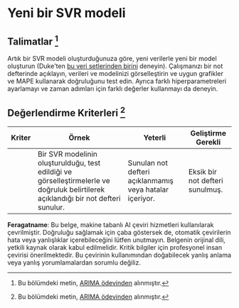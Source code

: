 # Yeni bir SVR modeli

## Talimatlar [^1]

Artık bir SVR modeli oluşturduğunuza göre, yeni verilerle yeni bir model oluşturun (Duke'ten [bu veri setlerinden birini](http://www2.stat.duke.edu/~mw/ts_data_sets.html) deneyin). Çalışmanızı bir not defterinde açıklayın, verileri ve modelinizi görselleştirin ve uygun grafikler ve MAPE kullanarak doğruluğunu test edin. Ayrıca farklı hiperparametreleri ayarlamayı ve zaman adımları için farklı değerler kullanmayı da deneyin.

## Değerlendirme Kriterleri [^1]

| Kriter   | Örnek                                                     | Yeterli                                                  | Geliştirme Gerekli                  |
| -------- | ---------------------------------------------------------- | -------------------------------------------------------- | ----------------------------------- |
|          | Bir SVR modelinin oluşturulduğu, test edildiği ve görselleştirmelerle ve doğruluk belirtilerek açıklandığı bir not defteri sunulur. | Sunulan not defteri açıklanmamış veya hatalar içeriyor.  | Eksik bir not defteri sunulmuş.     |

[^1]: Bu bölümdeki metin, [ARIMA ödevinden](https://github.com/microsoft/ML-For-Beginners/tree/main/7-TimeSeries/2-ARIMA/assignment.md) alınmıştır.

**Feragatname**:
Bu belge, makine tabanlı AI çeviri hizmetleri kullanılarak çevrilmiştir. Doğruluğu sağlamak için çaba göstersek de, otomatik çevirilerin hata veya yanlışlıklar içerebileceğini lütfen unutmayın. Belgenin orijinal dili, yetkili kaynak olarak kabul edilmelidir. Kritik bilgiler için profesyonel insan çevirisi önerilmektedir. Bu çevirinin kullanımından doğabilecek yanlış anlama veya yanlış yorumlamalardan sorumlu değiliz.